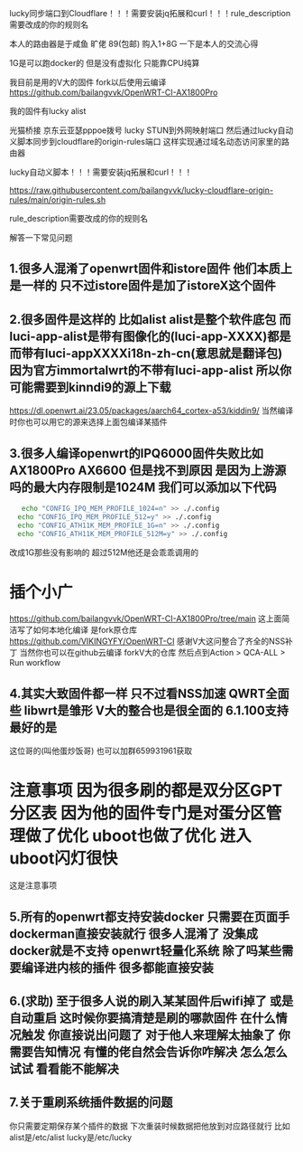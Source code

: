 lucky同步端口到Cloudflare！！！需要安装jq拓展和curl！！！rule_description需要改成的你的规则名

本人的路由器是于咸鱼 旷佬 89(包邮) 购入1+8G 一下是本人的交流心得

1G是可以跑docker的 但是没有虚拟化 只能靠CPU纯算

我目前是用的V大的固件 fork以后使用云编译 https://github.com/bailangvvk/OpenWRT-CI-AX1800Pro

我的固件有lucky alist

光猫桥接 京东云亚瑟pppoe拨号
lucky STUN到外网映射端口 然后通过lucky自动义脚本同步到cloudflare的origin-rules端口 这样实现通过域名动态访问家里的路由器

lucky自动义脚本！！！需要安装jq拓展和curl！！！

https://raw.githubusercontent.com/bailangvvk/lucky-cloudflare-origin-rules/main/origin-rules.sh

rule_description需要改成的你的规则名

解答一下常见问题

## 1.很多人混淆了openwrt固件和istore固件 他们本质上是一样的 只不过istore固件是加了istoreX这个固件


## 2.很多固件是这样的 比如alist    alist是整个软件底包 而luci-app-alist是带有图像化的(luci-app-XXXX)都是 而带有luci-appXXXXi18n-zh-cn(意思就是翻译包) 因为官方immortalwrt的不带有luci-app-alist 所以你可能需要到kinndi9的源上下载
https://dl.openwrt.ai/23.05/packages/aarch64_cortex-a53/kiddin9/ 当然编译时你也可以用它的源来选择上面包编译某插件

## 3.很多人编译openwrt的IPQ6000固件失败比如AX1800Pro AX6600 但是找不到原因 是因为上游源吗的最大内存限制是1024M 我们可以添加以下代码
 ```bash
    echo "CONFIG_IPQ_MEM_PROFILE_1024=n" >> ./.config
   echo "CONFIG_IPQ_MEM_PROFILE_512=y" >> ./.config
   echo "CONFIG_ATH11K_MEM_PROFILE_1G=n" >> ./.config
   echo "CONFIG_ATH11K_MEM_PROFILE_512M=y" >> ./.config
   ```

改成1G那些没有影响的 超过512M他还是会乖乖调用的

# 插个小广
https://github.com/bailangvvk/OpenWRT-CI-AX1800Pro/tree/main
这上面简洁写了如何本地化编译 是fork原仓库 https://github.com/VIKINGYFY/OpenWRT-CI 感谢V大这问整合了齐全的NSS补丁
当然你也可以在github云编译 forkV大的仓库 然后点到Action > QCA-ALL > Run workflow


## 4.其实大致固件都一样 只不过看NSS加速 QWRT全面些 libwrt是雏形 V大的整合也是很全面的 6.1.100支持最好的是
这位哥的(叫他蛋炒饭哥)
也可以加群659931961获取
# 注意事项 因为很多刷的都是双分区GPT分区表 因为他的固件专门是对蛋分区管理做了优化 uboot也做了优化 进入uboot闪灯很快

这是注意事项

## 5.所有的openwrt都支持安装docker 只需要在页面手dockerman直接安装就行 很多人混淆了 没集成docker就是不支持 openwrt轻量化系统 除了吗某些需要编译进内核的插件 很多都能直接安装


## 6.(求助) 至于很多人说的刷入某某固件后wifi掉了 或是自动重启 这时候你要搞清楚是刷的哪款固件 在什么情况触发 你直接说出问题了 对于他人来理解太抽象了 你需要告知情况 有懂的佬自然会告诉你咋解决 怎么怎么试试 看看能不能解决

## 7.关于重刷系统插件数据的问题
你只需要定期保存某个插件的数据 下次重装时候数据把他放到对应路径就行 比如alist是/etc/alist lucky是/etc/lucky
